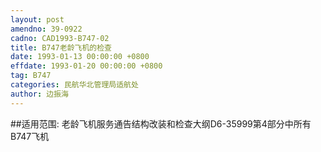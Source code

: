 ```yaml
---
layout: post
amendno: 39-0922
cadno: CAD1993-B747-02
title: B747老龄飞机的检查
date: 1993-01-13 00:00:00 +0800
effdate: 1993-01-20 00:00:00 +0800
tag: B747
categories: 民航华北管理局适航处
author: 边振海
---
```


##适用范围:
老龄飞机服务通告结构改装和检查大纲D6-35999第4部分中所有B747飞机


